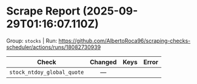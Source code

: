 # Scrape Report (2025-09-29T01:16:07.110Z)

Group: `stocks`  |  Run: https://github.com/AlbertoRoca96/scraping-checks-scheduler/actions/runs/18082730939

| Check | Changed | Keys | Error |
|---|:---:|:--|:--|
| `stock_ntdoy_global_quote` | — |  |  |
